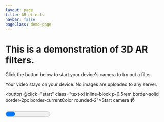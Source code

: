 ```yaml
---
layout: page
title: AR effects
navbar: false
pageClass: demo-page
---
```


<script setup lang="ts">
import { ref, onMounted, onScopeDispose, watchEffect } from 'vue'

import { createDemo } from './ar-effects-demo/create-demo'
import { createSampleGltf } from './ar-effects-demo/sample-gltf'

const container = ref<HTMLElement>()
const initProgress = ref(0)
const wasStarted = ref(false)
const isReady = ref(false)
const info = ref<any>()
let ar: ReturnType<typeof createDemo>

onMounted(async () => {
  ar = createDemo({
    onInitProgress: (progress) => initProgress.value = progress,
    onInfo: (value)=> info.value = value,
    onError: alert,
    assetUrl: URL.createObjectURL(new Blob([JSON.stringify(await createSampleGltf())]))
  })
  if (import.meta.env.DEV) return start()
})

const start = async () => {
  if (!container.value) return

  container.value.appendChild(ar.renderer.getContext().canvas as HTMLCanvasElement)
  wasStarted.value = true

  if (import.meta.env.DEV) {
    const {video} = ar
    container.value.appendChild(video)
    video.width = 300

    const cv = canvas.value
    const c = cv.getContext('2d')
    cv.style.width = '300px'
  }

  await ar.start()
  isReady.value = true
}

onScopeDispose(() => ar.stop)

const canvas = ref()
</script>

<div v-if="!wasStarted" class="flex flex-col gap-5 m-4rem">
  <h1 class="text-3xl">This is a demonstration of 3D AR filters.</h1>

  <p>Click the button below to start your device's camera to try out a filter.</p>

  <p class="tip custom-block">
    Your video stays on your device. No images are uploaded to any server.
  </p>

<button @click="start" class="text-xl inline-block p-0.5rem border-solid border-2px border-currentColor rounded-2">Start camera 📹</button>

</div>

<progress v-else-if="!isReady" :value="initProgress" max="1" class="progress w-full" />

<div ref="container" class="canvas-container relative w-full overflow-hidden">
</div>

<canvas ref=canvas />
<pre>{{ info }}</pre>

<style>
.progress {
    height: 2rem;
}
.canvas-container canvas {
 max-width:100%; max-height:90vh; object-fit:contain
}
</style>
